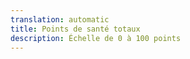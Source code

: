 ```yaml
---
translation: automatic
title: Points de santé totaux
description: Échelle de 0 à 100 points
---
```

